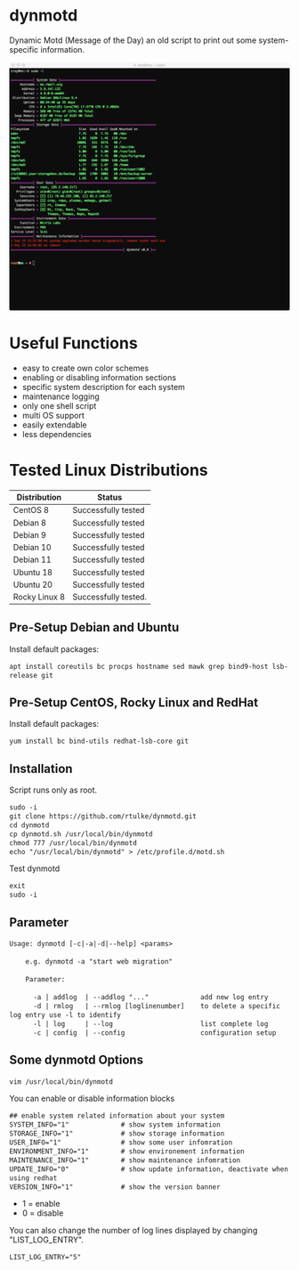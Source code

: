 # dynmotd
Dynamic Motd (Message of the Day) an old script to print out some system-specific information.

![Example](/data/dynmotd.png)

# Useful Functions
* easy to create own color schemes
* enabling or disabling information sections
* specific system description for each system
* maintenance logging
* only one shell script
* multi OS support
* easily extendable
* less dependencies

# Tested Linux Distributions

| Distribution 	| Status                |
|--------------	|----------------------	|
| CentOS 8     	| Successfully tested   |
| Debian 8     	| Successfully tested   |
| Debian 9     	| Successfully tested  	|
| Debian 10    	| Successfully tested  	|
| Debian 11    	| Successfully tested  	|
| Ubuntu 18     | Successfully tested  	|
| Ubuntu 20     | Successfully tested  	|
| Rocky Linux 8 | Successfully tested.  |


Pre-Setup Debian and Ubuntu
---------------------------

Install default packages:

~~~
apt install coreutils bc procps hostname sed mawk grep bind9-host lsb-release git
~~~

Pre-Setup CentOS, Rocky Linux and RedHat
----------------------------------------

Install default packages:

~~~
yum install bc bind-utils redhat-lsb-core git 
~~~

Installation
------------

Script runs only as root.

~~~
sudo -i
git clone https://github.com/rtulke/dynmotd.git
cd dynmotd
cp dynmotd.sh /usr/local/bin/dynmotd
chmod 777 /usr/local/bin/dynmotd
echo "/usr/local/bin/dynmotd" > /etc/profile.d/motd.sh
~~~

Test dynmotd

~~~
exit
sudo -i
~~~

Parameter 
---------

~~~
Usage: dynmotd [-c|-a|-d|--help] <params>

    e.g. dynmotd -a "start web migration"

    Parameter:

      -a | addlog  | --addlog "..."             add new log entry
      -d | rmlog   | --rmlog [loglinenumber]    to delete a specific log entry use -l to identify
      -l | log     | --log                      list complete log
      -c | config  | --config                   configuration setup
~~~

Some dynmotd Options
--------------------

~~~
vim /usr/local/bin/dynmotd
~~~

You can enable or disable information blocks 

~~~
## enable system related information about your system
SYSTEM_INFO="1"             # show system information
STORAGE_INFO="1"            # show storage information
USER_INFO="1"               # show some user infomration
ENVIRONMENT_INFO="1"        # show environement information
MAINTENANCE_INFO="1"        # show maintenance infomration
UPDATE_INFO="0"             # show update information, deactivate when using redhat
VERSION_INFO="1"            # show the version banner
~~~

 * 1 = enable
 * 0 = disable

You can also change the number of log lines displayed by changing "LIST_LOG_ENTRY".

~~~
LIST_LOG_ENTRY="5"
~~~
